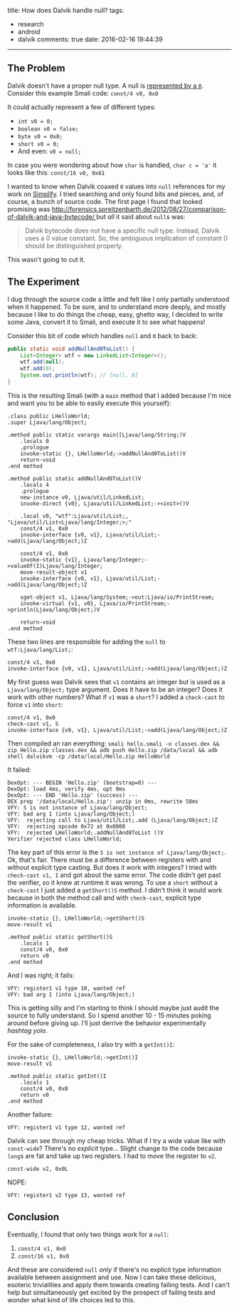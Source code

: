 
title: How does Dalvik handle null?
tags:
  - research
  - android
  - dalvik
comments: true
date: 2016-02-16 19:44:39
---

## The Problem
Dalvik doesn't have a proper null type. A null is [represented by a `0`](https://github.com/android/platform_dalvik/blob/master/dx/src/com/android/dx/rop/cst/CstKnownNull.java#L92). Consider this example Smali code:
`const/4 v0, 0x0`

It could actually represent a few of different types:
* `int v0 = 0;`
* `boolean v0 = false;`
* `byte v0 = 0x0;`
* `short v0 = 0;`
* And even: `v0 = null;`
<!-- more -->

In case you were wondering about how `char` is handled, `char c = 'a'` it looks like this:
`const/16 v0, 0x61`

I wanted to know when Dalvik coaxed `0` values into `null` references for my work on [Simplify](https://github.com/CalebFenton/simplify). I tried searching and only found bits and pieces, and, of course, a bunch of source code. The first page I found that looked promising was [http://forensics.spreitzenbarth.de/2012/08/27/comparison-of-dalvik-and-java-bytecode/
](http://forensics.spreitzenbarth.de/2012/08/27/comparison-of-dalvik-and-java-bytecode/
) but _all_ it said about `null`s was:
> Dalvik bytecode does not have a specific null type. Instead, Dalvik uses a 0 value constant. So, the ambiguous implication of constant 0 should be distinguished properly.

This wasn't going to cut it.

## The Experiment
I dug through the source code a little and felt like I only partially understood when it happened. To be sure, and to understand more deeply, and mostly because I like to do things the cheap, easy, ghetto way, I decided to write some Java, convert it to Smali, and execute it to see what happens!

Consider this bit of code which handles `null` and `0` back to back:
```java
public static void addNullAnd0ToList() {
    List<Integer> wtf = new LinkedList<Integer>();
    wtf.add(null);
    wtf.add(0);
    System.out.println(wtf); // [null, 0]
}
```

This is the resulting Smali (with a `main` method that I added because I'm nice and want you to be able to easily execute this yourself):
```smali
.class public LHelloWorld;
.super Ljava/lang/Object;

.method public static varargs main([Ljava/lang/String;)V
    .locals 0
    .prologue
    invoke-static {}, LHelloWorld;->addNullAnd0ToList()V
    return-void
.end method

.method public static addNullAnd0ToList()V
    .locals 4
    .prologue
    new-instance v0, Ljava/util/LinkedList;
    invoke-direct {v0}, Ljava/util/LinkedList;-><init>()V

    .local v0, "wtf":Ljava/util/List;, "Ljava/util/List<Ljava/lang/Integer;>;"
    const/4 v1, 0x0
    invoke-interface {v0, v1}, Ljava/util/List;->add(Ljava/lang/Object;)Z

    const/4 v1, 0x0
    invoke-static {v1}, Ljava/lang/Integer;->valueOf(I)Ljava/lang/Integer;
    move-result-object v1
    invoke-interface {v0, v1}, Ljava/util/List;->add(Ljava/lang/Object;)Z

    sget-object v1, Ljava/lang/System;->out:Ljava/io/PrintStream;
    invoke-virtual {v1, v0}, Ljava/io/PrintStream;->println(Ljava/lang/Object;)V

    return-void
.end method
```

These two lines are responsible for adding the `null` to `wtf:Ljava/lang/List;`:
```smali
const/4 v1, 0x0
invoke-interface {v0, v1}, Ljava/util/List;->add(Ljava/lang/Object;)Z
```

My first guess was Dalvik sees that `v1` contains an integer but is used as a `Ljava/lang/Object;` type argument. Does it have to be an integer? Does it work with other numbers? What if `v1` was a `short`? I added a `check-cast` to force `v1` into `short`:

```smali
const/4 v1, 0x0
check-cast v1, S
invoke-interface {v0, v1}, Ljava/util/List;->add(Ljava/lang/Object;)Z
```

Then compiled an ran everything:
`smali hello.smali -o classes.dex && zip Hello.zip classes.dex && adb push Hello.zip /data/local && adb shell dalvikvm -cp /data/local/Hello.zip HelloWorld`

It failed:
```
DexOpt: --- BEGIN 'Hello.zip' (bootstrap=0) ---
DexOpt: load 4ms, verify 4ms, opt 0ms
DexOpt: --- END 'Hello.zip' (success) ---
DEX prep '/data/local/Hello.zip': unzip in 0ms, rewrite 58ms
VFY: S is not instance of Ljava/lang/Object;
VFY: bad arg 1 (into Ljava/lang/Object;)
VFY:  rejecting call to Ljava/util/List;.add (Ljava/lang/Object;)Z
VFY:  rejecting opcode 0x72 at 0x0008
VFY:  rejected LHelloWorld;.addNullAnd0ToList ()V
Verifier rejected class LHelloWorld;
```

The key part of this error is the `S is not instance of Ljava/lang/Object;`. Ok, that's fair. There must be a difference between registers with and without explicit type casting. But does it work with integers? I tried with `check-cast v1, I` and got about the same error. The code didn't get past the verifier, so it knew at runtime it was wrong. To use a `short` without a `check-cast` I just added a `getShort()S` method. I didn't think it would work because in both the method call and with `check-cast`, explicit type information is available.

```smali
invoke-static {}, LHelloWorld;->getShort()S
move-result v1
```

```smali
.method public static getShort()S
    .locals 1
    const/4 v0, 0x0
    return v0
.end method
```

And I was right; it fails:
```
VFY: register1 v1 type 10, wanted ref
VFY: bad arg 1 (into Ljava/lang/Object;)
```

This is getting silly and I'm starting to think I should maybe just audit the source to fully understand. So I spend another 10 - 15 minutes poking around before giving up. I'll just derrive the behavior experimentally _hashtag yolo_.

For the sake of completeness, I also try with a `getInt()I`:
```
invoke-static {}, LHelloWorld;->getInt()I
move-result v1
```

```
.method public static getInt()I
    .locals 1
    const/4 v0, 0x0
    return v0
.end method
```

Another failure:
```
VFY: register1 v1 type 12, wanted ref
```

Dalvik can see through my cheap tricks. What if I try a wide value like with `const-wide`? There's no _explicit_ type... Slight change to the code because `long`s are fat and take up two registers. I had to move the register to `v2`.

```
const-wide v2, 0x0L
```

NOPE:
```
VFY: register1 v2 type 13, wanted ref
```

## Conclusion

Eventually, I found that only two things work for a `null`:
1. `const/4 v1, 0x0`
2. `const/16 v1, 0x0`

And these are considered `null` _only_ if there's no explicit type information available between assignment and use. Now I can take these delicious, esoteric trivialities and apply them towards creating failing tests. And I can't help but simultaneously get excited by the prospect of failing tests and wonder what kind of life choices led to this.
